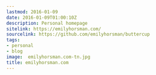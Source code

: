 ```yaml
---
lastmod: 2016-01-09
date: 2016-01-09T01:00:10Z
description: Personal homepage
sitelink: https://emilyhorsman.com/
sourcelink: https://github.com/emilyhorsman/buttercup
tags:
- personal
- blog
image:  emilyhorsman.com-tn.jpg
title: emilyhorsman.com
---
```


